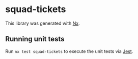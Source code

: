 # squad-tickets

This library was generated with [Nx](https://nx.dev).

## Running unit tests

Run `nx test squad-tickets` to execute the unit tests via [Jest](https://jestjs.io).
